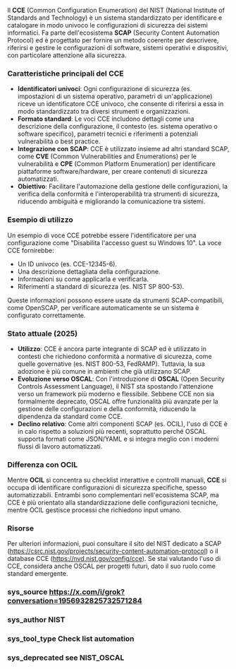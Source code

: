 Il **CCE** (Common Configuration Enumeration) del NIST (National Institute of Standards and Technology) è un sistema standardizzato per identificare e catalogare in modo univoco le configurazioni di sicurezza dei sistemi informatici. Fa parte dell'ecosistema **SCAP** (Security Content Automation Protocol) ed è progettato per fornire un metodo coerente per descrivere, riferirsi e gestire le configurazioni di software, sistemi operativi e dispositivi, con particolare attenzione alla sicurezza.

### **Caratteristiche principali del CCE**
- **Identificatori univoci**: Ogni configurazione di sicurezza (es. impostazioni di un sistema operativo, parametri di un'applicazione) riceve un identificatore CCE univoco, che consente di riferirsi a essa in modo standardizzato tra diversi strumenti e organizzazioni.
- **Formato standard**: Le voci CCE includono dettagli come una descrizione della configurazione, il contesto (es. sistema operativo o software specifico), parametri tecnici e riferimenti a potenziali vulnerabilità o best practice.
- **Integrazione con SCAP**: CCE è utilizzato insieme ad altri standard SCAP, come **CVE** (Common Vulnerabilities and Enumerations) per le vulnerabilità e **CPE** (Common Platform Enumeration) per identificare piattaforme software/hardware, per creare contenuti di sicurezza automatizzati.
- **Obiettivo**: Facilitare l'automazione della gestione delle configurazioni, la verifica della conformità e l'interoperabilità tra strumenti di sicurezza, riducendo ambiguità e migliorando la comunicazione tra sistemi.

### **Esempio di utilizzo**
Un esempio di voce CCE potrebbe essere l'identificatore per una configurazione come "Disabilita l'accesso guest su Windows 10". La voce CCE fornirebbe:
- Un ID univoco (es. CCE-12345-6).
- Una descrizione dettagliata della configurazione.
- Informazioni su come applicarla e verificarla.
- Riferimenti a standard di sicurezza (es. NIST SP 800-53).

Queste informazioni possono essere usate da strumenti SCAP-compatibili, come OpenSCAP, per verificare automaticamente se un sistema è configurato correttamente.

### **Stato attuale (2025)**
- **Utilizzo**: CCE è ancora parte integrante di SCAP ed è utilizzato in contesti che richiedono conformità a normative di sicurezza, come quelle governative (es. NIST 800-53, FedRAMP). Tuttavia, la sua adozione è più comune in ambienti che già utilizzano SCAP.
- **Evoluzione verso OSCAL**: Con l'introduzione di **OSCAL** (Open Security Controls Assessment Language), il NIST sta spostando l'attenzione verso un framework più moderno e flessibile. Sebbene CCE non sia formalmente deprecato, OSCAL offre funzionalità più avanzate per la gestione delle configurazioni e della conformità, riducendo la dipendenza da standard come CCE.
- **Declino relativo**: Come altri componenti SCAP (es. OCIL), l'uso di CCE è in calo rispetto a soluzioni più recenti, soprattutto perché OSCAL supporta formati come JSON/YAML e si integra meglio con i moderni flussi di lavoro automatizzati.

### **Differenza con OCIL**
Mentre **OCIL** si concentra su checklist interattive e controlli manuali, **CCE** si occupa di identificare configurazioni di sicurezza specifiche, spesso automatizzabili. Entrambi sono complementari nell'ecosistema SCAP, ma CCE è più orientato alla standardizzazione delle configurazioni tecniche, mentre OCIL gestisce processi che richiedono input umano.

### **Risorse**
Per ulteriori informazioni, puoi consultare il sito del NIST dedicato a SCAP (https://csrc.nist.gov/projects/security-content-automation-protocol) o il database CCE (https://nvd.nist.gov/config/cce). Se stai valutando l'uso di CCE, considera anche OSCAL per progetti futuri, dato il suo ruolo come standard emergente.

### sys_source https://x.com/i/grok?conversation=1956932825732571284
### sys_author NIST
### sys_tool_type Check list automation
### sys_deprecated see NIST_OSCAL
